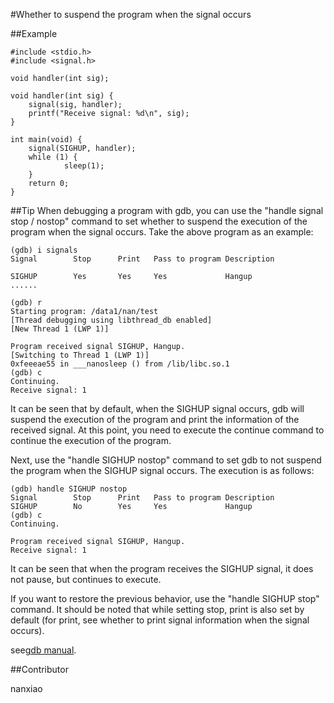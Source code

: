 #Whether to suspend the program when the signal occurs

##Example

```
#include <stdio.h>
#include <signal.h>

void handler(int sig);

void handler(int sig) {
    signal(sig, handler);
    printf("Receive signal: %d\n", sig);
}

int main(void) {
    signal(SIGHUP, handler);
    while (1) {
            sleep(1);
    }
    return 0;
}
```

##Tip
When debugging a program with gdb, you can use the "handle signal stop / nostop" command to set whether to suspend the execution of the program when the signal occurs. Take the above program as an example:

```
(gdb) i signals 
Signal        Stop      Print   Pass to program Description

SIGHUP        Yes       Yes     Yes             Hangup
......

(gdb) r
Starting program: /data1/nan/test 
[Thread debugging using libthread_db enabled]
[New Thread 1 (LWP 1)]

Program received signal SIGHUP, Hangup.
[Switching to Thread 1 (LWP 1)]
0xfeeeae55 in ___nanosleep () from /lib/libc.so.1
(gdb) c
Continuing.
Receive signal: 1
```

It can be seen that by default, when the SIGHUP signal occurs, gdb will suspend the execution of the program and print the information of the received signal.
At this point, you need to execute the continue command to continue the execution of the program.

Next, use the "handle SIGHUP nostop" command to set gdb to not suspend the program when the SIGHUP signal occurs. The execution is as follows:

```
(gdb) handle SIGHUP nostop
Signal        Stop      Print   Pass to program Description
SIGHUP        No        Yes     Yes             Hangup
(gdb) c
Continuing.

Program received signal SIGHUP, Hangup.
Receive signal: 1
```

It can be seen that when the program receives the SIGHUP signal, it does not pause, 
but continues to execute.

If you want to restore the previous behavior, use the "handle SIGHUP stop" command. 
It should be noted that while setting stop, print is also set by default 
(for print, see whether to print signal information when the signal occurs).

see[gdb manual](https://sourceware.org/gdb/onlinedocs/gdb/Signals.html).

##Contributor

nanxiao
